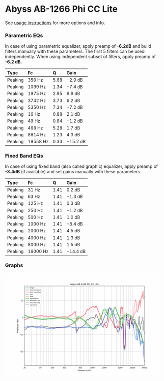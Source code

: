 # Abyss AB-1266 Phi CC Lite
See [usage instructions](https://github.com/jaakkopasanen/AutoEq#usage) for more options and info.

### Parametric EQs
In case of using parametric equalizer, apply preamp of **-6.2dB** and build filters manually
with these parameters. The first 5 filters can be used independently.
When using independent subset of filters, apply preamp of **-6.2 dB**.

| Type    | Fc       |    Q | Gain     |
|:--------|:---------|:-----|:---------|
| Peaking | 350 Hz   | 5.68 | -2.9 dB  |
| Peaking | 1099 Hz  | 1.34 | -7.4 dB  |
| Peaking | 1975 Hz  | 2.95 | 6.9 dB   |
| Peaking | 3742 Hz  | 3.73 | 6.2 dB   |
| Peaking | 5350 Hz  | 7.34 | -7.2 dB  |
| Peaking | 16 Hz    | 0.88 | 2.1 dB   |
| Peaking | 49 Hz    | 0.64 | -1.2 dB  |
| Peaking | 468 Hz   | 5.28 | 1.7 dB   |
| Peaking | 8614 Hz  | 1.23 | 4.3 dB   |
| Peaking | 19558 Hz | 0.33 | -15.2 dB |

### Fixed Band EQs
In case of using fixed band (also called graphic) equalizer, apply preamp of **-3.4dB**
(if available) and set gains manually with these parameters.

| Type    | Fc       |    Q | Gain     |
|:--------|:---------|:-----|:---------|
| Peaking | 31 Hz    | 1.41 | 0.2 dB   |
| Peaking | 63 Hz    | 1.41 | -1.3 dB  |
| Peaking | 125 Hz   | 1.41 | 0.3 dB   |
| Peaking | 250 Hz   | 1.41 | -1.2 dB  |
| Peaking | 500 Hz   | 1.41 | 1.0 dB   |
| Peaking | 1000 Hz  | 1.41 | -8.4 dB  |
| Peaking | 2000 Hz  | 1.41 | 4.5 dB   |
| Peaking | 4000 Hz  | 1.41 | 1.3 dB   |
| Peaking | 8000 Hz  | 1.41 | 1.5 dB   |
| Peaking | 16000 Hz | 1.41 | -14.4 dB |

### Graphs
![](./Abyss%20AB-1266%20Phi%20CC%20Lite.png)